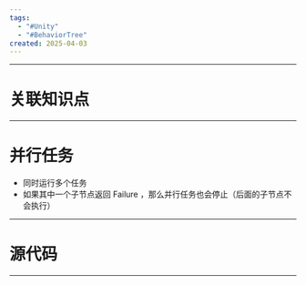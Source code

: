 ```yaml
---
tags:
  - "#Unity"
  - "#BehaviorTree"
created: 2025-04-03
---
```


---
# 关联知识点



---
# 并行任务

- 同时运行多个任务
- 如果其中一个子节点返回 Failure ，那么并行任务也会停止（后面的子节点不会执行）

---
# 源代码



---